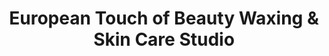 ---
title: "European Touch of Beauty Waxing & Skin Care Studio"
url: /clayton/european-touch-of-beauty-waxing-und-skin-care-studio/
shop: Kosmetik
---